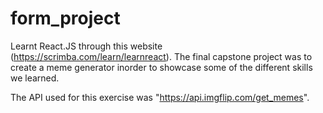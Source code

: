 # form_project
Learnt React.JS through this website (https://scrimba.com/learn/learnreact). The final capstone project was to create a meme generator inorder to showcase some of the different skills we learned. 

The API used for this exercise was "https://api.imgflip.com/get_memes".



